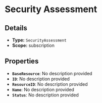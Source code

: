 # Security Assessment

## Details

- **Type:** `SecurityAssessment`
- **Scope:** subscription

## Properties

- **`BaseResource`**: No description provided
- **`ID`**: No description provided
- **`ResourceID`**: No description provided
- **`Name`**: No description provided
- **`Status`**: No description provided
